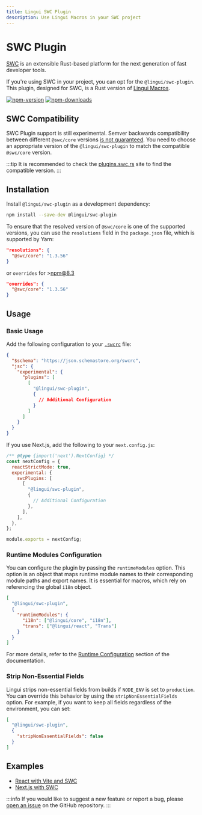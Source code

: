 ```yaml
---
title: Lingui SWC Plugin
description: Use Lingui Macros in your SWC project
---
```


# SWC Plugin

[SWC](https://swc.rs/) is an extensible Rust-based platform for the next generation of fast developer tools.

If you're using SWC in your project, you can opt for the `@lingui/swc-plugin`. This plugin, designed for SWC, is a Rust version of [Lingui Macros](/ref/macro).

[![npm-version](https://img.shields.io/npm/v/@lingui/swc-plugin?logo=npm&cacheSeconds=1800)](https://www.npmjs.com/package/@lingui/swc-plugin)
[![npm-downloads](https://img.shields.io/npm/dt/@lingui/swc-plugin?cacheSeconds=500)](https://www.npmjs.com/package/@lingui/swc-plugin)

## SWC Compatibility

SWC Plugin support is still experimental. Semver backwards compatibility between different `@swc/core` versions [is not guaranteed](https://github.com/swc-project/swc/issues/5060). You need to choose an appropriate version of the `@lingui/swc-plugin` to match the compatible `@swc/core` version.

:::tip
It is recommended to check the [plugins.swc.rs](https://plugins.swc.rs/) site to find the compatible version.
:::

## Installation

Install `@lingui/swc-plugin` as a development dependency:

```bash npm2yarn
npm install --save-dev @lingui/swc-plugin
```

To ensure that the resolved version of `@swc/core` is one of the supported versions, you can use the `resolutions` field in the `package.json` file, which is supported by Yarn:

```json title="package.json"
"resolutions": {
  "@swc/core": "1.3.56"
}
```

or `overrides` for >npm@8.3

```json title="package.json"
"overrides": {
  "@swc/core": "1.3.56"
}
```

## Usage

### Basic Usage

Add the following configuration to your [`.swcrc`](https://swc.rs/docs/configuration/swcrc) file:

```json title=".swcrc"
{
  "$schema": "https://json.schemastore.org/swcrc",
  "jsc": {
    "experimental": {
      "plugins": [
        [
          "@lingui/swc-plugin",
          {
            // Additional Configuration
          }
        ]
      ]
    }
  }
}
```

If you use Next.js, add the following to your `next.config.js`:

```javascript title="next.config.js"
/** @type {import('next').NextConfig} */
const nextConfig = {
  reactStrictMode: true,
  experimental: {
    swcPlugins: [
      [
        "@lingui/swc-plugin",
        {
          // Additional Configuration
        },
      ],
    ],
  },
};

module.exports = nextConfig;
```

### Runtime Modules Configuration

You can configure the plugin by passing the `runtimeModules` option. This option is an object that maps runtime module names to their corresponding module paths and export names. It is essential for macros, which rely on referencing the global `i18n` object.

```json
[
  "@lingui/swc-plugin",
  {
    "runtimeModules": {
      "i18n": ["@lingui/core", "i18n"],
      "trans": ["@lingui/react", "Trans"]
    }
  }
]
```

For more details, refer to the [Runtime Configuration](/ref/conf#runtimeconfigmodule) section of the documentation.

### Strip Non-Essential Fields

Lingui strips non-essential fields from builds  if `NODE_ENV` is set to `production`. You can override this behavior by using the `stripNonEssentialFields` option. For example, if you want to keep all fields regardless of the environment, you can set:

```json
[
  "@lingui/swc-plugin",
  {
    "stripNonEssentialFields": false
  }
]
```

## Examples

- [React with Vite and SWC](https://github.com/lingui/js-lingui/tree/main/examples/vite-project-react-swc)
- [Next.js with SWC](https://github.com/lingui/js-lingui/tree/main/examples/nextjs-swc)


:::info
If you would like to suggest a new feature or report a bug, please [open an issue](https://github.com/lingui/swc-plugin/issues) on the GitHub repository.
:::